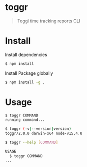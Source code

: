 # toggr

> Toggl time tracking reports CLI

# Install

Install dependencies

```sh
$ npm install
```

Install Package globally

```sh
$ npm install -g .
```

# Usage

```sh
$ toggr COMMAND
running command...

$ toggr (-v|--version|version)
toggr/2.0.0 darwin-x64 node-v15.4.0

$ toggr --help [COMMAND]

USAGE
  $ toggr COMMAND
...
```
